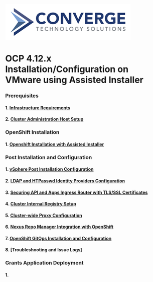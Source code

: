 ![header](img/convergenewlogo.png)

# OCP 4.12.x Installation/Configuration on VMware using Assisted Installer
### Prerequisites

#### 1. [Infrastructure Requirements](/Pre-Reqs/01-Infra-Requirements.MD)
#### 2. [Cluster Administration Host Setup](/Pre-Reqs/02-Cluster-Admin-Host-Setup.MD)
### OpenShift Installation

#### 1. [Openshift Installation with Assisted Installer](/Installation/01-Install-Openshift-with-Assisted-Installer-method.MD)
### Post Installation and Configuration

#### 1. [vSphere Post Installation Configuration](/Post-Installation/01-vSphere-Post-Installation-Configuration.MD)
#### 2. [LDAP and HTPasswd Identity Providers Configuration](/Post-Installation/02-LDAP-and-HTPasswd-Configuration.MD)
#### 3. [Securing API and Apps Ingress Router with TLS/SSL Certificates](/Post-Installation/03-TLS-Certificates-Configuration.MD)
#### 4. [Cluster Internal Registry Setup](/Post-Installation/04-Cluster-Internal-Regsitry-Setup.MD)
#### 5. [Cluster-wide Proxy Configuration](/Post-Installation/05-Cluster-wide-Proxy-Configuration.MD)
#### 6. [Nexus Repo Manager Integration with OpenShift](/Post-Installation/06-Nexus-Repo-Manager-Integration.MD)
#### 7. [OpenShift GitOps Installation and Configuration](/Post-Installation/07-OpenShift-GitOps-Installation-Configuration.MD)
#### 8. [Troubleshooting and Issue Logs]
### Grants Application Deployment

#### 1. 